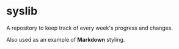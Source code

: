 # syslib

A repository to keep track of every week's progress and changes.

Also used as an example of **Markdown** styling.
